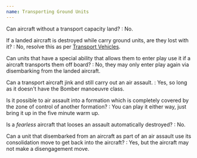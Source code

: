 ```yaml
---
name: Transporting Ground Units
---
```

Can aircraft without a transport capacity land?
: No.

If a landed aircraft is destroyed while carry ground units, are they lost with it?
: No, resolve this as per [Transport Vehicles](/tournament-pack/#transport-vehicles).

Can units that have a special ability that allows them to enter play use it if a aircraft transports them off board?
: No, they may only enter play again via disembarking from the landed aircraft.

Can a transport aircraft jink and still carry out an air assault.
: Yes, so long as it doesn't have the Bomber manoeuvre class.

Is it possible to air assault into a formation which is completely covered by the zone of control of another formation?
: You can play it either way, just bring it up in the five minute warm up.

Is a _fearless_ aircraft that looses an assault automatically destroyed?
: No.

Can a unit that disembarked from an aircraft as part of an air assault use its consolidation move to get back into the aircraft?
: Yes, but the aircraft may not make a disengagement move.